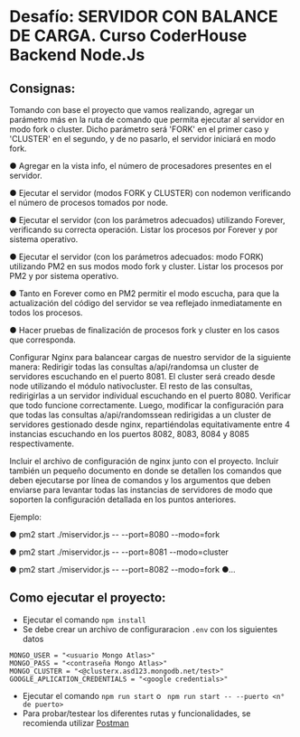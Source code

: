﻿# **Desafío: SERVIDOR CON BALANCE DE CARGA**. Curso CoderHouse Backend Node.Js

## Consignas:

Tomando con base el proyecto que vamos realizando, agregar un parámetro más en la ruta de comando que permita ejecutar al servidor en modo fork o cluster. Dicho parámetro será 'FORK' en el primer caso y 'CLUSTER' en el segundo, y de no pasarlo, el servidor iniciará en modo fork.

● Agregar en la vista info, el número de procesadores presentes en el servidor.

● Ejecutar el servidor (modos FORK y CLUSTER) con nodemon verificando el número de procesos tomados por node.

● Ejecutar el servidor (con los parámetros adecuados) utilizando Forever, verificando su correcta operación. Listar los procesos por Forever y por sistema operativo.

● Ejecutar el servidor (con los parámetros adecuados: modo FORK) utilizando PM2 en sus modos modo fork y cluster. Listar los procesos por PM2 y por sistema operativo.

● Tanto en Forever como en PM2 permitir el modo escucha, para que la actualización del código del servidor se vea reflejado inmediatamente en todos los procesos.

● Hacer pruebas de finalización de procesos fork y cluster en los casos que corresponda.

Configurar Nginx para balancear cargas de nuestro servidor de la siguiente manera: Redirigir todas las consultas a/api/randomsa un cluster de servidores escuchando en el puerto 8081. El cluster será creado desde node utilizando el módulo nativocluster. El resto de las consultas, redirigirlas a un servidor individual escuchando en el puerto 8080. Verificar que todo funcione correctamente. Luego, modificar la configuración para que todas las consultas a/api/randomssean redirigidas a un cluster de servidores gestionado desde nginx, repartiéndolas equitativamente entre 4 instancias escuchando en los puertos 8082, 8083, 8084 y 8085 respectivamente.

Incluir el archivo de configuración de nginx junto con el proyecto. Incluir también un pequeño documento en donde se detallen los comandos que deben ejecutarse por línea de comandos y los argumentos que deben enviarse para levantar todas las instancias de servidores de modo que soporten la configuración detallada en los puntos anteriores.

Ejemplo:

● pm2 start ./miservidor.js -- --port=8080 --modo=fork

● pm2 start ./miservidor.js -- --port=8081 --modo=cluster

● pm2 start ./miservidor.js -- --port=8082 --modo=fork
●...

## Como ejecutar el proyecto:

* Ejecutar el comando `npm install`
* Se debe crear un archivo de configuraracion `.env` con los siguientes datos

```
MONGO_USER = "<usuario Mongo Atlas>"
MONGO_PASS = "<contraseña Mongo Atlas>"
MONGO_CLUSTER = "<@clusterx.asd123.mongodb.net/test>"
GOOGLE_APLICATION_CREDENTIALS = "<google credentials>"
```

* Ejecutar el comando `npm run start` o ` npm run start -- --puerto <n° de puerto>`
* Para probar/testear los diferentes rutas y funcionalidades, se recomienda utilizar [Postman](https://www.postman.com/downloads/)

